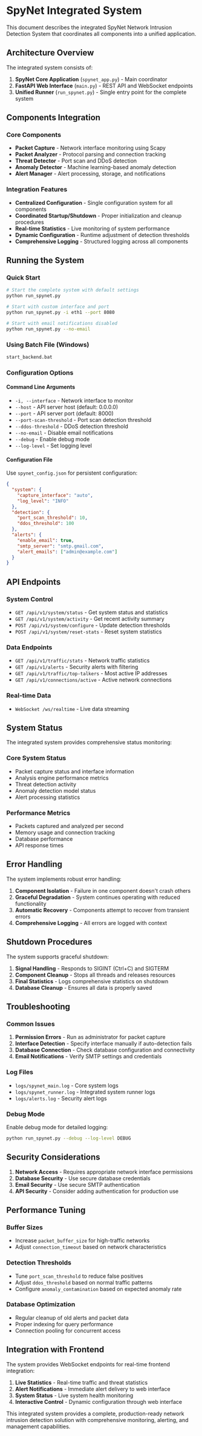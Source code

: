 # SpyNet Integrated System

This document describes the integrated SpyNet Network Intrusion Detection System that coordinates all components into a unified application.

## Architecture Overview

The integrated system consists of:

1. **SpyNet Core Application** (`spynet_app.py`) - Main coordinator
2. **FastAPI Web Interface** (`main.py`) - REST API and WebSocket endpoints
3. **Unified Runner** (`run_spynet.py`) - Single entry point for the complete system

## Components Integration

### Core Components
- **Packet Capture** - Network interface monitoring using Scapy
- **Packet Analyzer** - Protocol parsing and connection tracking
- **Threat Detector** - Port scan and DDoS detection
- **Anomaly Detector** - Machine learning-based anomaly detection
- **Alert Manager** - Alert processing, storage, and notifications

### Integration Features
- **Centralized Configuration** - Single configuration system for all components
- **Coordinated Startup/Shutdown** - Proper initialization and cleanup procedures
- **Real-time Statistics** - Live monitoring of system performance
- **Dynamic Configuration** - Runtime adjustment of detection thresholds
- **Comprehensive Logging** - Structured logging across all components

## Running the System

### Quick Start
```bash
# Start the complete system with default settings
python run_spynet.py

# Start with custom interface and port
python run_spynet.py -i eth1 --port 8080

# Start with email notifications disabled
python run_spynet.py --no-email
```

### Using Batch File (Windows)
```cmd
start_backend.bat
```

### Configuration Options

#### Command Line Arguments
- `-i, --interface` - Network interface to monitor
- `--host` - API server host (default: 0.0.0.0)
- `--port` - API server port (default: 8000)
- `--port-scan-threshold` - Port scan detection threshold
- `--ddos-threshold` - DDoS detection threshold
- `--no-email` - Disable email notifications
- `--debug` - Enable debug mode
- `--log-level` - Set logging level

#### Configuration File
Use `spynet_config.json` for persistent configuration:

```json
{
  "system": {
    "capture_interface": "auto",
    "log_level": "INFO"
  },
  "detection": {
    "port_scan_threshold": 10,
    "ddos_threshold": 100
  },
  "alerts": {
    "enable_email": true,
    "smtp_server": "smtp.gmail.com",
    "alert_emails": ["admin@example.com"]
  }
}
```

## API Endpoints

### System Control
- `GET /api/v1/system/status` - Get system status and statistics
- `GET /api/v1/system/activity` - Get recent activity summary
- `POST /api/v1/system/configure` - Update detection thresholds
- `POST /api/v1/system/reset-stats` - Reset system statistics

### Data Endpoints
- `GET /api/v1/traffic/stats` - Network traffic statistics
- `GET /api/v1/alerts` - Security alerts with filtering
- `GET /api/v1/traffic/top-talkers` - Most active IP addresses
- `GET /api/v1/connections/active` - Active network connections

### Real-time Data
- `WebSocket /ws/realtime` - Live data streaming

## System Status

The integrated system provides comprehensive status monitoring:

### Core System Status
- Packet capture status and interface information
- Analysis engine performance metrics
- Threat detection activity
- Anomaly detection model status
- Alert processing statistics

### Performance Metrics
- Packets captured and analyzed per second
- Memory usage and connection tracking
- Database performance
- API response times

## Error Handling

The system implements robust error handling:

1. **Component Isolation** - Failure in one component doesn't crash others
2. **Graceful Degradation** - System continues operating with reduced functionality
3. **Automatic Recovery** - Components attempt to recover from transient errors
4. **Comprehensive Logging** - All errors are logged with context

## Shutdown Procedures

The system supports graceful shutdown:

1. **Signal Handling** - Responds to SIGINT (Ctrl+C) and SIGTERM
2. **Component Cleanup** - Stops all threads and releases resources
3. **Final Statistics** - Logs comprehensive statistics on shutdown
4. **Database Cleanup** - Ensures all data is properly saved

## Troubleshooting

### Common Issues

1. **Permission Errors** - Run as administrator for packet capture
2. **Interface Detection** - Specify interface manually if auto-detection fails
3. **Database Connection** - Check database configuration and connectivity
4. **Email Notifications** - Verify SMTP settings and credentials

### Log Files
- `logs/spynet_main.log` - Core system logs
- `logs/spynet_runner.log` - Integrated system runner logs
- `logs/alerts.log` - Security alert logs

### Debug Mode
Enable debug mode for detailed logging:
```bash
python run_spynet.py --debug --log-level DEBUG
```

## Security Considerations

1. **Network Access** - Requires appropriate network interface permissions
2. **Database Security** - Use secure database credentials
3. **Email Security** - Use secure SMTP authentication
4. **API Security** - Consider adding authentication for production use

## Performance Tuning

### Buffer Sizes
- Increase `packet_buffer_size` for high-traffic networks
- Adjust `connection_timeout` based on network characteristics

### Detection Thresholds
- Tune `port_scan_threshold` to reduce false positives
- Adjust `ddos_threshold` based on normal traffic patterns
- Configure `anomaly_contamination` based on expected anomaly rate

### Database Optimization
- Regular cleanup of old alerts and packet data
- Proper indexing for query performance
- Connection pooling for concurrent access

## Integration with Frontend

The system provides WebSocket endpoints for real-time frontend integration:

1. **Live Statistics** - Real-time traffic and threat statistics
2. **Alert Notifications** - Immediate alert delivery to web interface
3. **System Status** - Live system health monitoring
4. **Interactive Control** - Dynamic configuration through web interface

This integrated system provides a complete, production-ready network intrusion detection solution with comprehensive monitoring, alerting, and management capabilities.
